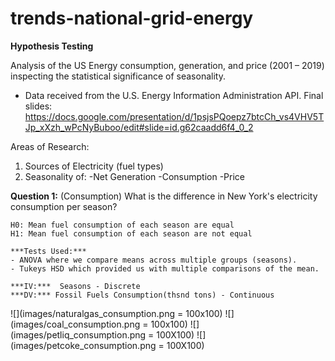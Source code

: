 # trends-national-grid-energy
**Hypothesis Testing**

Analysis of the US Energy consumption, generation, and price (2001 – 2019) inspecting the statistical significance of seasonality.
-	Data received from the U.S. Energy Information Administration API.
Final slides: https://docs.google.com/presentation/d/1psjsPQoepz7btcCh_vs4VHV5TJp_xXzh_wPcNyBuboo/edit#slide=id.g62caadd6f4_0_2

Areas of Research:
1. Sources of Electricity  (fuel types)
2. Seasonality of:
    -Net Generation
    -Consumption
    -Price

**Question 1:** (Consumption)
What is the difference in New York's electricity consumption per season?

    H0: Mean fuel consumption of each season are equal
    H1: Mean fuel consumption of each season are not equal

    ***Tests Used:***
    - ANOVA where we compare means across multiple groups (seasons).
    - Tukeys HSD which provided us with multiple comparisons of the mean.

    ***IV:***  Seasons - Discrete
    ***DV:*** Fossil Fuels Consumption(thsnd tons) - Continuous

![](images/naturalgas_consumption.png = 100x100)
![](images/coal_consumption.png = 100x100)
![](images/petliq_consumption.png = 100X100)
![](images/petcoke_consumption.png = 100X100)
